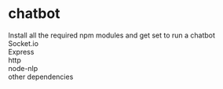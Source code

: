 # chatbot

Install all the required npm modules and get set to run a chatbot<br/>
Socket.io<br/>
Express<br/>
http<br/>
node-nlp<br/>
other dependencies
